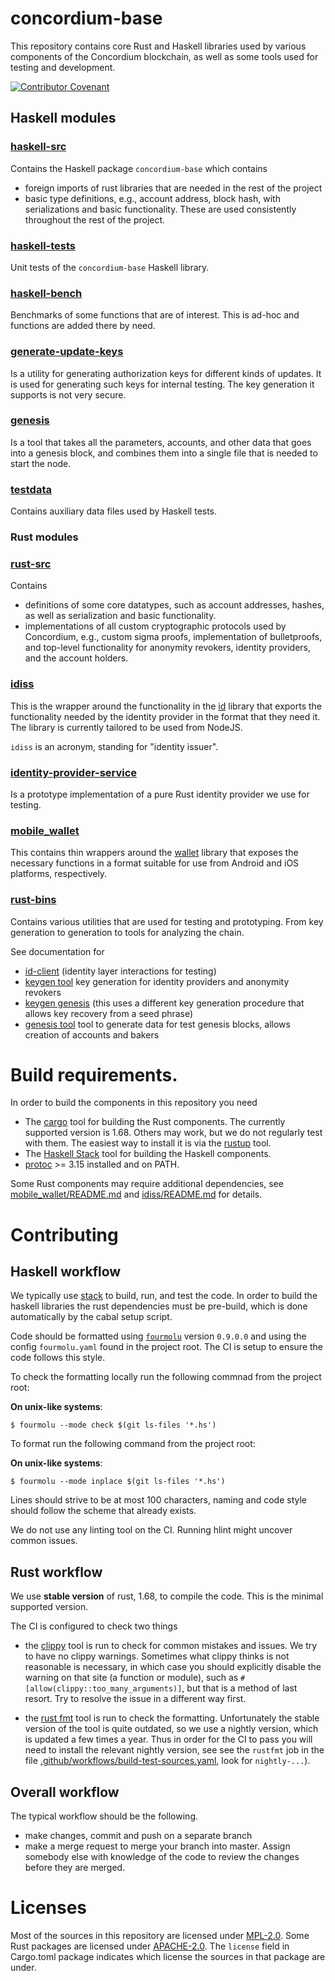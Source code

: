 # concordium-base

This repository contains core Rust and Haskell libraries used by various
components of the Concordium blockchain, as well as some tools used for testing
and development.

[![Contributor Covenant](https://img.shields.io/badge/Contributor%20Covenant-2.0-4baaaa.svg)](https://github.com/Concordium/.github/blob/main/.github/CODE_OF_CONDUCT.md)

## Haskell modules

### [haskell-src](./haskell-src)

Contains the Haskell package `concordium-base` which contains

- foreign imports of rust libraries that are needed in the rest of the project
- basic type definitions, e.g., account address, block hash, with serializations
  and basic functionality. These are used consistently throughout the rest of
  the project.

### [haskell-tests](./haskell-tests/)

Unit tests of the `concordium-base` Haskell library.

### [haskell-bench](./haskell-bench/)

Benchmarks of some functions that are of interest. This is ad-hoc and functions
are added there by need.

### [generate-update-keys](./haskell-bins/generate-update-keys)

Is a utility for generating authorization keys for different kinds of updates.
It is used for generating such keys for internal testing. The key generation it
supports is not very secure.

### [genesis](./haskell-bins/genesis/)

Is a tool that takes all the parameters, accounts, and other data that goes into
a genesis block, and combines them into a single file that is needed to start
the node.

### [testdata](./testdata/)

Contains auxiliary data files used by Haskell tests.

### Rust modules

### [rust-src](./rust-src)

Contains
- definitions of some core datatypes, such as account addresses, hashes,
  as well as serialization and basic functionality.
- implementations of all custom cryptographic protocols used by Concordium,
  e.g., custom sigma proofs, implementation of bulletproofs, and top-level
  functionality for anonymity revokers, identity providers, and the account
  holders.

### [idiss](./idiss)

This is the wrapper around the functionality in the [id](./rust-src/id) library
that exports the functionality needed by the identity provider in the format
that they need it. The library is currently tailored to be used from NodeJS.

`idiss` is an acronym, standing for "identity issuer".

### [identity-provider-service](./identity-provider-service)

Is a prototype implementation of a pure Rust identity provider we use for
testing.

### [mobile_wallet](./mobile_wallet)

This contains thin wrappers around the [wallet](./rust-src/wallet/) library that
exposes the necessary functions in a format suitable for use from Android and
iOS platforms, respectively.

### [rust-bins](./rust-bins/)

Contains various utilities that are used for testing and prototyping. From key generation to
generation to tools for analyzing the chain.

See documentation for
- [id-client](./rust-bins/docs/id-client.md) (identity layer interactions for testing)
- [keygen tool](./rust-bins/docs/keygen.md) key generation for identity
  providers and anonymity revokers
- [keygen genesis](./rust-bins/docs/keygen-genesis.md) (this uses a different
  key generation procedure that allows key recovery from a seed phrase)
- [genesis tool](./rust-bins/docs/genesis-tool.md) tool to generate data for
  test genesis blocks, allows creation of accounts and bakers

# Build requirements.

In order to build the components in this repository you need
- The [cargo](https://doc.rust-lang.org/cargo/) tool for building the Rust
components. The currently supported version is 1.68. Others may work, but we
do not regularly test with them. The easiest way to install it is via the
[rustup](https://rustup.rs/) tool.
- The [Haskell Stack](https://docs.haskellstack.org/en/stable/README/) tool for
building the Haskell components.
- [protoc](https://github.com/protocolbuffers/protobuf/releases) >= 3.15
  installed and on PATH.

Some Rust components may require additional dependencies, see
[mobile_wallet/README.md](./mobile_wallet/README.md) and
[idiss/README.md](./idiss/README.md) for details.


# Contributing

## Haskell workflow

We typically use [stack](https://docs.haskellstack.org/en/stable/README/) to
build, run, and test the code. In order to build the haskell libraries the rust
dependencies must be pre-build, which is done automatically by the cabal setup
script.

Code should be formatted using [`fourmolu`](https://github.com/fourmolu/fourmolu)
version `0.9.0.0` and using the config `fourmolu.yaml` found in the project root.
The CI is setup to ensure the code follows this style.

To check the formatting locally run the following commnad from the project root:


**On unix-like systems**:

```
$ fourmolu --mode check $(git ls-files '*.hs')
```

To format run the following command from the project root:

**On unix-like systems**:

```
$ fourmolu --mode inplace $(git ls-files '*.hs')
```

Lines should strive to be at most 100 characters, naming and code style should
follow the scheme that already exists.

We do not use any linting tool on the CI. Running hlint might uncover common
issues.

## Rust workflow

We use **stable version** of rust, 1.68, to compile the code. This is the
minimal supported version.

The CI is configured to check two things
- the [clippy](https://github.com/rust-lang/rust-clippy) tool is run to check
  for common mistakes and issues. We try to have no clippy warnings. Sometimes
  what clippy thinks is not reasonable is necessary, in which case you should
  explicitly disable the warning on that site (a function or module), such as
  `#[allow(clippy::too_many_arguments)]`, but that is a method of last resort.
  Try to resolve the issue in a different way first.

- the [rust fmt](https://github.com/rust-lang/rustfmt) tool is run to check the
  formatting. Unfortunately the stable version of the tool is quite outdated, so
  we use a nightly version, which is updated a few times a year. Thus in order
  for the CI to pass you will need to install the relevant nightly version, see
  see the `rustfmt` job in the file [.github/workflows/build-test-sources.yaml](.github/workflows/build-test-sources.yaml),
  look for `nightly-...`).

## Overall workflow

The typical workflow should be the following.
- make changes, commit and push on a separate branch
- make a merge request to merge your branch into master. Assign somebody else
  with knowledge of the code to review the changes before they are merged.

# Licenses

Most of the sources in this repository are licensed under [MPL-2.0](./LICENSE).
Some Rust packages are licensed under [APACHE-2.0](./LICENSE-APACHE). The
`license` field in Cargo.toml package indicates which license the sources in
that package are under.
